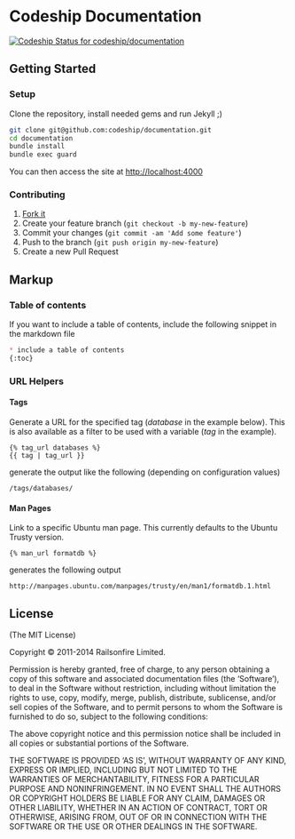 # Codeship Documentation

[ ![Codeship Status for codeship/documentation](https://codeship.io/projects/59a737f0-1648-0132-c4e7-72c6c37b1f6e/status)](https://codeship.io/projects/33837)

## Getting Started

### Setup

Clone the repository, install needed gems and run Jekyll ;)

```bash
git clone git@github.com:codeship/documentation.git
cd documentation
bundle install
bundle exec guard
```

You can then access the site at [http://localhost:4000](http://localhost:4000)

### Contributing

1. [Fork it](https://github.com/codeship/documentation/fork)
1. Create your feature branch (```git checkout -b my-new-feature```)
1. Commit your changes (```git commit -am 'Add some feature'```)
1. Push to the branch (```git push origin my-new-feature```)
1. Create a new Pull Request

## Markup

### Table of contents

If you want to include a table of contents, include the following snippet in the markdown file

```md
* include a table of contents
{:toc}
```

### URL Helpers
#### Tags

Generate a URL for the specified tag (_database_ in the example below). This is also available as a filter to be used with a variable (_tag_ in the example).

```
{% tag_url databases %}
{{ tag | tag_url }}
```

generate the output like the following (depending on configuration values)

```
/tags/databases/
```

#### Man Pages

Link to a specific Ubuntu man page. This currently defaults to the Ubuntu Trusty version.

```
{% man_url formatdb %}
```

generates the following output

```
http://manpages.ubuntu.com/manpages/trusty/en/man1/formatdb.1.html
```

## License

(The MIT License)

Copyright © 2011-2014 Railsonfire Limited.

Permission is hereby granted, free of charge, to any person obtaining a copy of this software and associated documentation files (the ‘Software’), to deal in the Software without restriction, including without limitation the rights to use, copy, modify, merge, publish, distribute, sublicense, and/or sell copies of the Software, and to permit persons to whom the Software is furnished to do so, subject to the following conditions:

The above copyright notice and this permission notice shall be included in all copies or substantial portions of the Software.

THE SOFTWARE IS PROVIDED ‘AS IS’, WITHOUT WARRANTY OF ANY KIND, EXPRESS OR IMPLIED, INCLUDING BUT NOT LIMITED TO THE WARRANTIES OF MERCHANTABILITY, FITNESS FOR A PARTICULAR PURPOSE AND NONINFRINGEMENT. IN NO EVENT SHALL THE AUTHORS OR COPYRIGHT HOLDERS BE LIABLE FOR ANY CLAIM, DAMAGES OR OTHER LIABILITY, WHETHER IN AN ACTION OF CONTRACT, TORT OR OTHERWISE, ARISING FROM, OUT OF OR IN CONNECTION WITH THE SOFTWARE OR THE USE OR OTHER DEALINGS IN THE SOFTWARE.
